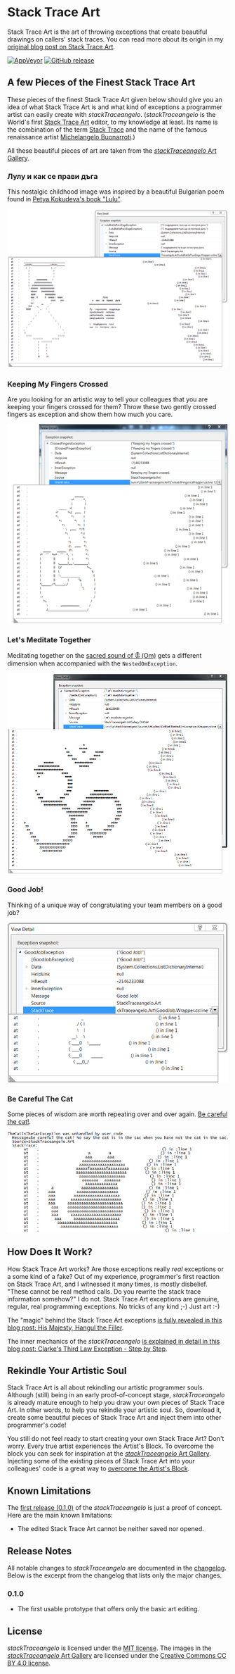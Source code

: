 # Stack Trace Art

Stack Trace Art is the art of throwing exceptions that create beautiful drawings on callers' stack traces. You can read more about its origin in my [original blog post on Stack Trace Art](http://www.thehumbleprogrammer.com/stack-trace-art).

[![AppVeyor](https://img.shields.io/appveyor/ci/ironcev/stacktraceangelo.svg)](https://ci.appveyor.com/project/ironcev/stacktraceangelo)
[![GitHub release](https://img.shields.io/github/release/ironcev/stack-trace-art/all.svg)](https://github.com/ironcev/stack-trace-art/releases)

## A few Pieces of the Finest Stack Trace Art

These pieces of the finest Stack Trace Art given below should give you an idea of what Stack Trace Art is and what kind of exceptions a programmer artist can easily create with *stackTraceangelo*. (*stackTraceangelo* is the World's first [Stack Trace Art](http://www.thehumbleprogrammer.com/stack-trace-art) editor, to my knowledge at least. Its name is the combination of the term [Stack Trace](https://en.wikipedia.org/wiki/Stack_trace) and the name of the famous renaissance artist [Michelangelo Buonarroti](https://en.wikipedia.org/wiki/Michelangelo).)

All these beautiful pieces of art are taken from the [*stackTraceangelo* Art Gallery](/Source/ArtGallery/README.md).

### Лулу и как се прави дъга
This nostalgic childhood image was inspired by a beautiful Bulgarian poem found in [Petya Kokudeva's book "Lulu"](http://www.dailymotion.com/pkokudeva#video=xm47k7).

![Лулу и как се прави дъга](Source/ArtGallery/LuluIKakSePraviDaga.png)

### Keeping My Fingers Crossed
Are you looking for an artistic way to tell your colleagues that you are keeping your fingers crossed for them? Throw these two gently crossed fingers as exception and show them how much you care.

![Keeping my fingers crossed](Source/ArtGallery/CrossedFingers.png)

### Let's Meditate Together
Meditating together on the [sacred sound of ऊँ (Om)](https://en.wikipedia.org/wiki/Om) gets a different dimension when accompanied with the `NestedOmException`.

![Nested Om (ऊँ)](Source/ArtGallery/NestedOm.png)

### Good Job!
Thinking of a unique way of congratulating your team members on a good job?

![Good Job!](Source/ArtGallery/GoodJob.png)

### Be Careful The Cat
Some pieces of wisdom are worth repeating over and over again. [Be careful the cat!](http://www.youtube.com/watch?v=tPAJomPCdZs).

![Be careful the cat!](Source/ArtGallery/TheCatInTheSac.png)

## How Does It Work?
How Stack Trace Art works? Are those exceptions really *real* exceptions or a some kind of a fake? Out of my experience, programmer's first reaction on Stack Trace Art, and I witnessed it many times, is mostly disbelief. "These cannot be real method calls. Do you rewrite the stack trace information somehow?" I do not. Stack Trace Art exceptions are genuine, regular, real programming exceptions. No tricks of any kind ;-) Just art :-)

The "magic" behind the Stack Trace Art exceptions [is fully revealed in this blog post: His Majesty, Hangul the Filler](http://thehumbleprogrammer.com/his-majesty-hangul-the-filler/).

The inner mechanics of the *stackTraceangelo* [is explained in detail in this blog post: Clarke's Third Law Exception - Step by Step](http://thehumbleprogrammer.com/clarkes-third-law-exception-step-by-step/).

## Rekindle Your Artistic Soul
Stack Trace Art is all about rekindling our artistic programmer souls. Although (still) being in an early proof-of-concept stage, *stackTraceangelo* is already mature enough to help you draw your own pieces of Stack Trace Art. In other words, to help you rekindle your artistic soul. So, download it, create some beautiful pieces of Stack Trace Art and inject them into other programmer's code!

You still do not feel ready to start creating your own Stack Trace Art? Don't worry. Every true artist experiences the Artist's Block. To overcome the block you can seek for inspiration at the [*stackTraceangelo* Art Gallery](/Source/ArtGallery/README.md). Injecting some of the existing pieces of Stack Trace Art into your colleagues' code is a great way to [overcome the Artist's Block](https://www.wikihow.com/Overcome-Artist%27s-Block).

## Known Limitations
The [first release (0.1.0)](https://github.com/ironcev/stack-trace-art/releases/tag/v0.1.0) of the *stackTraceangelo* is just a proof of concept. Here are the main known limitations:

- The edited Stack Trace Art cannot be neither saved nor opened.

## Release Notes
All notable changes to *stackTraceangelo* are documented in the [changelog](CHANGELOG.md). Below is the excerpt from the changelog that lists only the major changes.

### 0.1.0
- The first usable prototype that offers only the basic art editing.

## License
*stackTraceangelo* is licensed under the [MIT license](LICENSE). The images in the [*stackTraceangelo* Art Gallery](/Source/ArtGallery/README.md) are licensed under the [Creative Commons CC BY 4.0 license](https://creativecommons.org/licenses/by/4.0/).